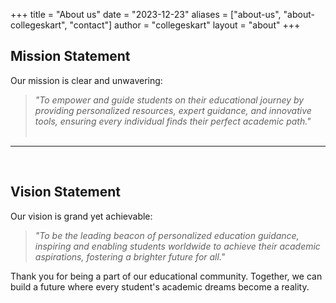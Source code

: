 +++
title = "About us"
date = "2023-12-23"
aliases = ["about-us", "about-collegeskart", "contact"]
author = "collegeskart"
layout = "about"
+++

## Mission Statement

Our mission is clear and unwavering:

> *"To empower and guide students on their educational journey by providing personalized resources, expert guidance, and innovative tools, ensuring every individual finds their perfect academic path."*     
&nbsp;
---
&nbsp;
## Vision Statement

Our vision is grand yet achievable:

> *"To be the leading beacon of personalized education guidance, inspiring and enabling students worldwide to achieve their academic aspirations, fostering a brighter future for all."*

Thank you for being a part of our educational community. Together, we can build a future where every student's academic dreams become a reality.
